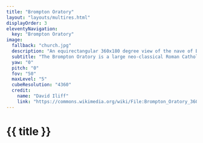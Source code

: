 ```yaml
---
title: "Brompton Oratory"
layout: "layouts/multires.html"
displayOrder: 3
eleventyNavigation:
  key: "Brompton Oratory"
image:
  fallback: "church.jpg"
  description: "An equirectangular 360x180 degree view of the nave of Brompton Oratory in London, England."
  subtitle: "The Brompton Oratory is a large neo-classical Roman Catholic church in London. It was completed in 1884."
  yaw: "0"
  pitch: "0"
  fov: "50"
  maxLevel: "5"
  cubeResolution: "4360"
  credit:
    name: "David Iliff"
    link: "https://commons.wikimedia.org/wiki/File:Brompton_Oratory_360x180,_London,_UK_-_Diliff.jpg"
---
```


# {{ title }}
